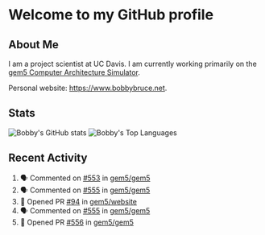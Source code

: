 # Welcome to my GitHub profile

## About Me

I am a project scientist at UC Davis. I am currently working primarily on the [gem5 Computer Architecture Simulator](https://github.com/gem5).

Personal website: <https://www.bobbybruce.net>.

## Stats

![Bobby's GitHub stats](https://github-readme-stats.vercel.app/api?username=bobbyrbruce&show_icons=true&theme=responsive&include_all_commits=true&count_private=true&show=reviews&disable_animations=true)
![Bobby's Top Languages ](https://github-readme-stats.vercel.app/api/top-langs/?username=bobbyrbruce&layout=compact&theme=responsive&count_private=true&langs_count=10&disable_animations=true)

## Recent Activity

<!--START_SECTION:activity-->
1. 🗣 Commented on [#553](https://github.com/gem5/gem5/pull/553#issuecomment-1807982203) in [gem5/gem5](https://github.com/gem5/gem5)
2. 🗣 Commented on [#555](https://github.com/gem5/gem5/issues/555#issuecomment-1807850675) in [gem5/gem5](https://github.com/gem5/gem5)
3. 💪 Opened PR [#94](https://github.com/gem5/website/pull/94) in [gem5/website](https://github.com/gem5/website)
4. 🗣 Commented on [#555](https://github.com/gem5/gem5/issues/555#issuecomment-1807789167) in [gem5/gem5](https://github.com/gem5/gem5)
5. 💪 Opened PR [#556](https://github.com/gem5/gem5/pull/556) in [gem5/gem5](https://github.com/gem5/gem5)
<!--END_SECTION:activity-->
